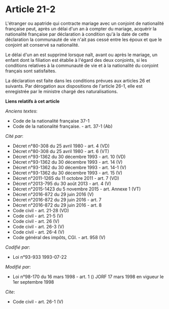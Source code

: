 # Article 21-2

L'étranger ou apatride qui contracte mariage avec un conjoint de nationalité française peut, après un délai d'un an à compter
du mariage, acquérir la nationalité française par déclaration à condition qu'à la date de cette déclaration la communauté de
vie n'ait pas cessé entre les époux et que le conjoint ait conservé sa nationalité.

Le délai d'un an est supprimé lorsque naît, avant ou après le mariage, un enfant dont la filiation est établie à l'égard des
deux conjoints, si les conditions relatives à la communauté de vie et à la nationalité du conjoint français sont satisfaites.

La déclaration est faite dans les conditions prévues aux articles 26 et suivants. Par dérogation aux dispositions de
l'article 26-1, elle est enregistrée par le ministre chargé des naturalisations.

**Liens relatifs à cet article**

_Anciens textes_:

  - Code de la nationalité française 37-1
  - Code de la nationalité française. - art. 37-1 (Ab)

_Cité par_:

  - Décret n°80-308 du 25 avril 1980 - art. 4 (VD)
  - Décret n°80-308 du 25 avril 1980 - art. 6 (VT)
  - Décret n°93-1362 du 30 décembre 1993 - art. 10 (VD)
  - Décret n°93-1362 du 30 décembre 1993 - art. 14 (V)
  - Décret n°93-1362 du 30 décembre 1993 - art. 14-1 (V)
  - Décret n°93-1362 du 30 décembre 1993 - art. 15 (V)
  - Décret n°2011-1265 du 11 octobre 2011 - art. 7 (VD)
  - Décret n°2013-795 du 30 août 2013 - art. 4 (V)
  - Décret n°2015-1423 du 5 novembre 2015 - art. Annexe 1 (VT)
  - Décret n°2016-872 du 29 juin 2016 (V)
  - Décret n°2016-872 du 29 juin 2016 - art. 7
  - Décret n°2016-872 du 29 juin 2016 - art. 8
  - Code civil - art. 21-28 (VD)
  - Code civil - art. 21-5 (V)
  - Code civil - art. 26 (V)
  - Code civil - art. 26-3 (V)
  - Code civil - art. 26-4 (V)
  - Code général des impôts, CGI. - art. 958 (V)

_Codifié par_:

  - Loi n°93-933 1993-07-22

_Modifié par_:

  - Loi n°98-170 du 16 mars 1998 - art. 1 () JORF 17 mars 1998 en vigueur le 1er septembre 1998

_Cite_:

  - Code civil - art. 26-1 (V)
